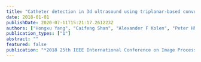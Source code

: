 ```yaml
---
title: "Catheter detection in 3d ultrasound using triplanar-based convolutional neural networks"
date: 2018-01-01
publishDate: 2020-07-11T15:21:17.261223Z
authors: ["Hongxu Yang", "Caifeng Shan", "Alexander F Kolen", "Peter HN de With"]
publication_types: ["1"]
abstract: ""
featured: false
publication: "*2018 25th IEEE International Conference on Image Processing (ICIP)*"
---
```


